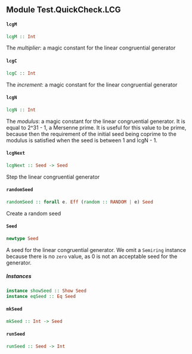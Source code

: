 ## Module Test.QuickCheck.LCG

#### `lcgM`

``` purescript
lcgM :: Int
```

The *multiplier*: a magic constant for the linear congruential generator

#### `lcgC`

``` purescript
lcgC :: Int
```

The *increment*: a magic constant for the linear congruential generator

#### `lcgN`

``` purescript
lcgN :: Int
```

The *modulus*: a magic constant for the linear congruential generator.
It is equal to 2^31 - 1, a Mersenne prime. It is useful for this value to
be prime, because then the requirement of the initial seed being coprime
to the modulus is satisfied when the seed is between 1 and lcgN - 1.

#### `lcgNext`

``` purescript
lcgNext :: Seed -> Seed
```

Step the linear congruential generator

#### `randomSeed`

``` purescript
randomSeed :: forall e. Eff (random :: RANDOM | e) Seed
```

Create a random seed

#### `Seed`

``` purescript
newtype Seed
```

A seed for the linear congruential generator. We omit a `Semiring`
instance because there is no `zero` value, as 0 is not an acceptable
seed for the generator.

##### Instances
``` purescript
instance showSeed :: Show Seed
instance eqSeed :: Eq Seed
```

#### `mkSeed`

``` purescript
mkSeed :: Int -> Seed
```

#### `runSeed`

``` purescript
runSeed :: Seed -> Int
```


